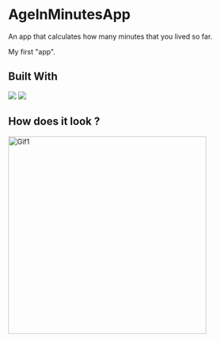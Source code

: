 # AgeInMinutesApp

An app that calculates how many minutes that you lived so far.

My first "app".

## Built With 

<code><img src="https://www.vectorlogo.zone/logos/kotlinlang/kotlinlang-ar21.svg"></code>
<code><img src="https://www.vectorlogo.zone/logos/android/android-ar21.svg"></code>

## How does it look ?

<p>
<img height= "400" src="https://media.giphy.com/media/4TEc3U5OIAioq20VoD/giphy.gif" alt="Gif1" />
</p>
